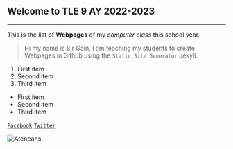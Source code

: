 ## Welcome to TLE 9 AY 2022-2023
---
This is the list of **Webpages** of my *computer class* this school year.

> Hi my name is Sir Gain, I am teaching my students to create Webpages in Github using the `Static Site Generator` Jekyll.

1. First item
2. Second item
3. Third item

- First item
- Second item
- Third item

[`Facebook`](https://www.facebook.com/sirgain)
[`Twitter`](https://www.twitter.com/sirgain)

![Ateneans](https://jhsportal.adnu.edu.ph/pluginfile.php/1/theme_remui/section_html/942325426/welcomebg.png)
